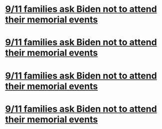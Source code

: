 # [9/11 families ask Biden not to attend their memorial events](./20210807082219)
# [9/11 families ask Biden not to attend their memorial events](./20210807082203)
# [9/11 families ask Biden not to attend their memorial events](./20210807081228)
# [9/11 families ask Biden not to attend their memorial events](./20210806231024)

